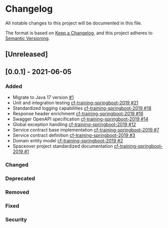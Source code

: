 # Changelog

All notable changes to this project will be documented in this file.

The format is based on [Keep a Changelog](https://keepachangelog.com/en/1.0.0/), and this project adheres
to [Semantic Versioning](https://semver.org/spec/v2.0.0.html).

## [Unreleased]

## [0.0.1] - 2021-06-05

### Added

* Migrate to Java 17 version [#1](https://github.com/BrunoCaetanoDev/spaceship-manager/issues/1)
* Unit and integration testing [cf-training-springboot-2019 #21](https://github.com/cf-training-springboot-2019/spaceship-manager/issues/21)
* Standardized logging capabilities [cf-training-springboot-2019 #18](https://github.com/cf-training-springboot-2019/spaceship-manager/issues/18)
* Response header enrichment [cf-training-springboot-2019 #16](https://github.com/cf-training-springboot-2019/spaceship-manager/issues/16)
* Swagger OpenAPI specification [cf-training-springboot-2019 #14](https://github.com/cf-training-springboot-2019/spaceship-manager/issues/14)
* Global exception handling [cf-training-springboot-2019 #12](https://github.com/cf-training-springboot-2019/spaceship-manager/issues/12)
* Service contract base implementation [cf-training-springboot-2019 #7](https://github.com/cf-training-springboot-2019/spaceship-manager/issues/7)
* Service contract definition [cf-training-springboot-2019 #3](https://github.com/cf-training-springboot-2019/spaceship-manager/issues/3)
* Domain entity model [cf-training-springboot-2019 #2](https://github.com/cf-training-springboot-2019/spaceship-manager/issues/2)
* Spaceover project standardized
  documentation [cf-training-springboot-2019 #1](https://github.com/cf-training-springboot-2019/spaceship-manager/issues/1)

### Changed

### Deprecated

### Removed

### Fixed

### Security